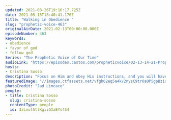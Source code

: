 ```yaml
---
updated: 2021-08-26T19:16:17.725Z
date: 2021-05-15T18:40:41.176Z
title: "Walking in Obedience "
slug: "prophetic-voice-463"
originalAirDate: 2021-02-13T00:00:00.000Z
episodeNumber: 463
keywords:
- obedience
- favor of god
- follow god
Series: "The Prophetic Voice of Our Time"
audioLink: "https://episodes.castos.com/propheticvoice/02-13-14-21-Prophetic-Voice-of-our-Time-[mixdown]-01.mp3"
hosts:
- Cristina Sosso
description: "Focus on Him and obey His instructions, and you will have nothing to fear. If you do this, you will always being moving forward in what God has in store for you, in a way you could never have done on your own."
featuredImage: "//images.ctfassets.net/vfgh62eq5a4k/2nysC9trOaOP5gpBzidhyA/59df88c1ff089ee5a5abb3425e8f03ab/jad-limcaco-fRggLY1DQTM-unsplash__1_.jpg"
photoCredit: "Jad Limcaco"
people:
- title: Cristina Sosso
  slug: cristina-sosso
  contentType: people
  id: 3zLvufAtlKgiiGIaEYs4S4
---
```

